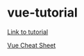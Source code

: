 # vue-tutorial

[Link to tutorial](https://www.vuemastery.com/courses/intro-to-vue-js/forms)

[Vue Cheat Sheet](https://www.vuemastery.com/pdf/Vue-Essentials-Cheat-Sheet.pdf)
